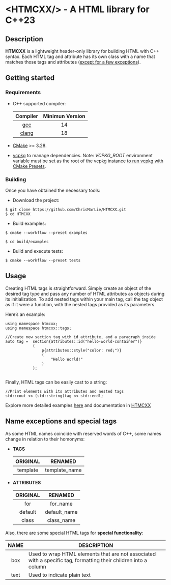 # \<HTMCXX\/> - A HTML library for C++23

## Description

**HTMCXX** is a lightweight header-only library for building HTML with C++ syntax. Each HTML tag and attribute has its own class with a name that matches those tags and attributes ([except for a few exceptions](#name-exceptions-and-special-tags)).

## Getting started
### Requirements
- C++ supported compiler:

    | Compiler                                      | Minimun Version      |
    |:---------------------------------------------:|:--------------------:|
    | [gcc](https://gcc.gnu.org/releases.html)      | 14                   |  
    | [clang](https://releases.llvm.org/)           | 18                   |

- [CMake](https://cmake.org/download/) >= 3.28.
- [vcpkg](https://github.com/microsoft/vcpkg?tab=readme-ov-file) to manage dependencies. Note: *VCPKG_ROOT* environment variable must be set as the root of the vcpkg instance [to run vcpkg with CMake Presets](https://learn.microsoft.com/en-us/vcpkg/users/buildsystems/cmake-integration#cmake_toolchain_file).

### Building

Once you have obtained the necessary tools:
- Download the project:
```
$ git clone https://github.com/ChrisMarLie/HTMCXX.git
$ cd HTMCXX
```
- Build examples:
```
$ cmake --workflow --preset examples

$ cd build/examples
```
- Build and execute tests:
```
$ cmake --workflow --preset tests
```

## Usage

Creating HTML tags is straightforward. Simply create an object of the desired tag type and pass any number of HTML attributes as objects during its initialization. To add nested tags within your main tag, call the tag object as if it were a function, with the nested tags provided as its parameters.

Here’s an example:
```
using namespace htmcxx;
using namespace htmcxx::tags;

//Create new section tag with id attribute, and a paragraph inside
auto tag =  section{attributes::id("hello-world-container")}
            (
                p{attributes::style("color: red;")}
                (
                    "Hello World!"
                )
            );
            
```
Finally, HTML tags can be easily cast to a string:
```
//Print elements with its attributes and nested tags
std::cout << (std::string)tag << std::endl;
```
Explore more detailed examples [here](https://github.com/ChrisMarLie/HTMCXX/tree/main/examples) and documentation in [HTMCXX](https://chrismarlie.github.io/HTMCXX/)

## Name exceptions and special tags

As some HTML names coincide with reserved words of C++, some names change in relation to their homonyms:

 - **TAGS**

    | ORIGINAL      | RENAMED              |
    |:-------------:|:--------------------:|
    | template      | template_name        |

 - **ATTRIBUTES**

    | ORIGINAL      | RENAMED              |
    |:-------------:|:--------------------:|
    | for           | for_name             |
    | default       | default_name         |
    | class         | class_name           |
    
Also, there are some special HTML tags for **special functionality**:

| NAME          | DESCRIPTION          |
|:-------------:|----------------------|
| box           | Used to wrap HTML elements that are not associated with a specific tag, formatting their children into a column             |
| text       | Used to indicate plain text         |


